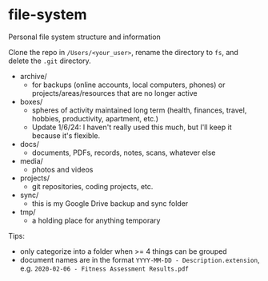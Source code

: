 # file-system
Personal file system structure and information

Clone the repo in `/Users/<your_user>`, rename the directory to `fs`, and delete the `.git` directory.

- archive/
  - for backups (online accounts, local computers, phones) or projects/areas/resources that are no longer active
- boxes/
  - spheres of activity maintained long term (health, finances, travel, hobbies, productivity, apartment, etc.)
  - Update 1/6/24: I haven't really used this much, but I'll keep it because it's flexible.
- docs/
  - documents, PDFs, records, notes, scans, whatever else
- media/
  - photos and videos
- projects/
  - git repositories, coding projects, etc.
- sync/
  - this is my Google Drive backup and sync folder
- tmp/
  - a holding place for anything temporary

Tips:
- only categorize into a folder when >= 4 things can be grouped
- document names are in the format `YYYY-MM-DD - Description.extension`, e.g. `2020-02-06 - Fitness Assessment Results.pdf`
